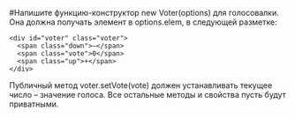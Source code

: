 #Напишите функцию-конструктор new Voter(options) для голосовалки. 
Она должна получать элемент в options.elem, в следующей разметке:
```
<div id="voter" class="voter">
  <span class="down">—</span>
  <span class="vote">0</span>
  <span class="up">+</span>
</div>
```
Публичный метод voter.setVote(vote) должен устанавливать текущее число – значение голоса.
Все остальные методы и свойства пусть будут приватными.